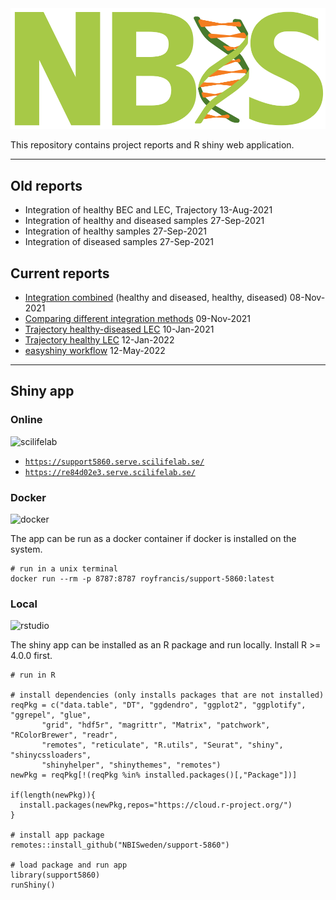 <div class="wrapper-logo"><img class="logo" src="assets/logo.svg"></div>

This repository contains project reports and R shiny web application.

***

## Old reports

- Integration of healthy BEC and LEC, Trajectory <span class="badge">13-Aug-2021</span>
- Integration of healthy and diseased samples <span class="badge">27-Sep-2021</span>
- Integration of healthy samples <span class="badge">27-Sep-2021</span>
- Integration of diseased samples <span class="badge">27-Sep-2021</span>

## Current reports

- [Integration combined](report-combined-integration-port.html) (healthy and diseased, healthy, diseased) <span class="badge">08-Nov-2021</span>
- [Comparing different integration methods](report-compare-integration-port.html) <span class="badge">09-Nov-2021</span>
- [Trajectory healthy-diseased LEC](report-healthy-diseased-lec-trajectory-port.html) <span class="badge">10-Jan-2021</span>
- [Trajectory healthy LEC](report-healthy-lec-trajectory-port.html) <span class="badge">12-Jan-2022</span>
- [easyshiny workflow](easyshiny.html) <span class="badge">12-May-2022</span>

***

## Shiny app

### Online

<img loading="lazy" src="https://www.scilifelab.se/wp-content/uploads/2021/03/scilifelab_logo_email.png" alt="scilifelab" height="40">

- [`https://support5860.serve.scilifelab.se/`](https://support5860.serve.scilifelab.se/)
- [`https://re84d02e3.serve.scilifelab.se/`](https://re84d02e3.serve.scilifelab.se/)

### Docker

<img loading="lazy" src="https://upload.wikimedia.org/wikipedia/commons/7/79/Docker_%28container_engine%29_logo.png" alt="docker" height="45">

The app can be run as a docker container if docker is installed on the system.

```
# run in a unix terminal
docker run --rm -p 8787:8787 royfrancis/support-5860:latest
```

### Local

<img loading="lazy" src="https://www.rstudio.com/assets/img/logo.svg" alt="rstudio" height="45">

The shiny app can be installed as an R package and run locally. Install R >= 4.0.0 first.

```{r,eval=FALSE}
# run in R

# install dependencies (only installs packages that are not installed)
reqPkg = c("data.table", "DT", "ggdendro", "ggplot2", "ggplotify", "ggrepel", "glue",
	   "grid", "hdf5r", "magrittr", "Matrix", "patchwork", "RColorBrewer", "readr",
	   "remotes", "reticulate", "R.utils", "Seurat", "shiny", "shinycssloaders",
	   "shinyhelper", "shinythemes", "remotes")
newPkg = reqPkg[!(reqPkg %in% installed.packages()[,"Package"])]

if(length(newPkg)){
  install.packages(newPkg,repos="https://cloud.r-project.org/")
}

# install app package
remotes::install_github("NBISweden/support-5860")

# load package and run app
library(support5860)
runShiny()
```
